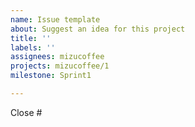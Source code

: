 ```yaml
---
name: Issue template
about: Suggest an idea for this project
title: ''
labels: ''
assignees: mizucoffee
projects: mizucoffee/1
milestone: Sprint1

---
```


<edit here>

Close #
